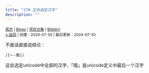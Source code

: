 ```yaml
---
title: "27# 正则选定汉字"
description: ""
---
```

<script src="https://rs.kdxiaoyi.top/res/scripts/js/md-newUI-render.js"></script>
<small id="old_menu"><a href="/">首页</a> | <a href="/blogs">Blogs</a> | <a href="/Project">项目合集</a> | <a href="https://space.bilibili.com/1987247870">Bilibili↗</a><br></small><small><a href="../../">←返回</a> | 
创建：2024-07-30 | 最后更新：2024-07-30</small><br>

不废话直接说结论：
```
/[一-﨩]/
```

这会选定unicode中全部的汉字，「﨩」是unicode定义中最后一个汉字